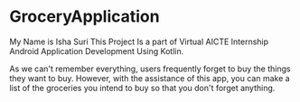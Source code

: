 # GroceryApplication
My Name is Isha Suri
This Project Is a part of Virtual AICTE Internship  Android Application Development Using Kotlin.

As we can't remember everything, users frequently forget to buy the things they want to buy. However, with the assistance of this app, you can make a list of the groceries you intend to buy so that you don't forget anything.

